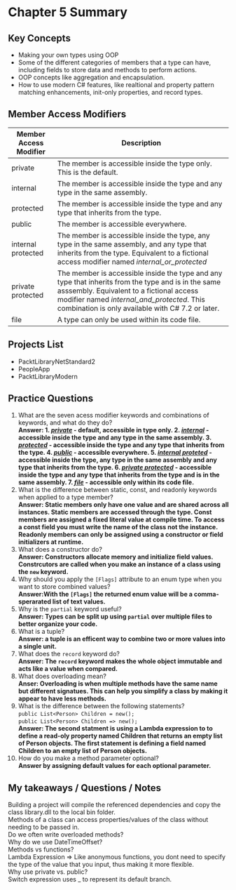 # Chapter 5 Summary

## Key Concepts
* Making your own types using OOP
* Some of the different categories of members that a type can have, including fields to store data and methods to perform actions.
* OOP concepts like aggregation and encapsulation.
* How to use modern C# features, like realtional and property pattern matching enhancements, init-only properties, and record types.

## Member Access Modifiers
| Member Access Modifier | Description |
| ------- | ----|
| private | The member is accessible inside the type only. This is the default. |
| internal | The member is accessible inside the type and any type in the same assembly. |
| protected | The member is accessible inside the type and any type that inherits from the type. |
| public | The member is accessible everywhere. |
| internal protected | The member is accessible inside the type, any type in the same assembly, and any type that inherits from the type. Equivalent to a fictional access modifier named *internal_or_protected* |
| private protected | The member is accessible inside the type and any type that inherits from the type and is in the same asssembly. Equivalent to a fictional access modifier named *internal_and_protected*. This combination is only available with C# 7.2 or later. |
| file | A type can only be used within its code file. |

## Projects List
* PacktLibraryNetStandard2
* PeopleApp
* PacktLibraryModern


## Practice Questions
1. What are the seven acess modifier keywords and combinations of keywords, and what do they do?  
**Answer: 1. <ins>*private*</ins> - default, accessible in type only. 2. <ins>*internal*</ins> - accessible inside the type and any type in the same assembly. 3. <ins>*protected*</ins> - accessible inside the type and any type that inherits from the type. 4. <ins>*public*</ins> - accessible everywhere. 5. <ins>*internal proteted*</ins> - accessible inside the type, any type in the same assembly and any type that inherits from the type. 6. <ins>*private protected*</ins> - accessible inside the type and any type that inherits from the type and is in the same assembly. 7. <ins>*file*</ins> - accessible only within its code file.**  
2. What is the difference between static, const, and readonly keywords when applied to a type member?  
**Answer: Static members only have one value and are shared across all instances. Static members are accessed through the type. Const members are assigned a fixed literal value at compile time. To access a const field you must write the name of the class not the instance. Readonly members can only be assigned using a constructor or field initializers at runtime.**  
3. What does a constructor do?  
**Answer: Constructors allocate memory and initialize field values. Constrcutors are called when you make an instance of a class using the ```new``` keyword.**  
4. Why should you apply the ```[Flags]``` attribute to an enum type when you want to store combined values?  
**Answer:With the ```[Flags]``` the returned enum value will be a comma-sperarated list of text values.**
5. Why is the ```partial``` keyword useful?  
**Answer: Types can be split up using ```partial``` over multiple files to better organize your code.**  
6. What is a tuple?  
**Answer: a tuple is an efficent way to combine two or more values into a single unit.**
7. What does the ```record``` keyword do?  
**Answer: The ```record``` keyword makes the whole object immutable and acts like a value when compared.**  
8. What does overloading mean?  
**Anser: Overloading is when multiple methods have the same name but different signatues. This can help you simplify a class by making it appear to have less methods.**  
9. What is the difference between the following statements?  
```public List<Person> Children = new();```  
```public List<Person> Children => new();```  
**Answer: The second statment is using a Lambda expression to to define a read-oly property named Children that returns an empty list of Person objects. The first statement is defining a field named Children to an empty list of Person objects.**  
10. How do you make a method parameter optional?  
**Answer by assigning default values for each optional parameter.**   


## My takeaways / Questions / Notes
Building a project will compile the referenced dependencies and copy the class library.dll to the local bin folder.  
Methods of a class can access properties/values of the class without needing to be passed in.  
Do we often write overloaded methods?  
Why do we use DateTimeOffset?  
Methods vs functions?  
Lambda Expression  => Like anonymous functions, you dont need to specify the type of the value that you input, thus making it more flexible.  
Why use private vs. public?  
Switch expression uses _ to represent its default branch.  




